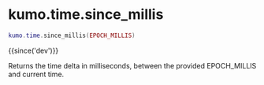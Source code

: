 # kumo.time.since_millis

```lua
kumo.time.since_millis(EPOCH_MILLIS)
```

{{since('dev')}}

Returns the time delta in milliseconds, between the provided EPOCH_MILLIS and current time.
